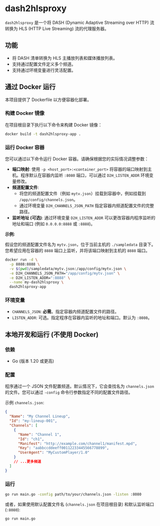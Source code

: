 # dash2hlsproxy

`dash2hlsproxy` 是一个将 DASH (Dynamic Adaptive Streaming over HTTP) 流转换为 HLS (HTTP Live Streaming) 流的代理服务器。

## 功能

*   将 DASH 清单转换为 HLS 主播放列表和媒体播放列表。
*   支持通过配置文件定义多个频道。
*   支持通过环境变量进行灵活配置。

## 通过 Docker 运行

本项目提供了 Dockerfile 以方便容器化部署。

### 构建 Docker 镜像

在项目根目录下执行以下命令来构建 Docker 镜像：

```bash
docker build -t dash2hlsproxy-app .
```

### 运行 Docker 容器

您可以通过以下命令运行 Docker 容器。请确保根据您的实际情况调整参数：

*   **端口映射**: 使用 `-p <host_port>:<container_port>` 将容器的端口映射到主机。程序默认在容器内监听 `:8080` 端口，可以通过 `D2H_LISTEN_ADDR` 环境变量修改。
*   **频道配置文件**:
    *   将您的频道配置文件（例如 `mytv.json`）挂载到容器中，例如挂载到 `/app/config/channels.json`。
    *   通过环境变量 `D2H_CHANNELS_JSON_PATH` 指定容器内频道配置文件的完整路径。
*   **监听地址 (可选)**: 通过环境变量 `D2H_LISTEN_ADDR` 可以更改容器内程序监听的地址和端口 (例如 `0.0.0.0:8888` 或 `:8888`)。

**示例:**

假设您的频道配置文件名为 `mytv.json`，位于当前主机的 `./sampledata` 目录下。您希望应用在容器的 `8888` 端口上监听，并将该端口映射到主机的 `8888` 端口。

```bash
docker run -d \
  -p 8888:8888 \
  -v $(pwd)/sampledata/mytv.json:/app/config/mytv.json \
  -e D2H_CHANNELS_JSON_PATH="/app/config/mytv.json" \
  -e D2H_LISTEN_ADDR=":8888" \
  --name my-dash2hlsproxy \
  dash2hlsproxy-app
```

### 环境变量

*   `CHANNELS_JSON`: **必需**。指定容器内频道配置文件的路径。
*   `LISTEN_ADDR`: 可选。指定程序在容器内监听的地址和端口。默认为 `:8080`。

## 本地开发和运行 (不使用 Docker)

### 依赖

*   Go (版本 1.20 或更高)

### 配置

程序通过一个 JSON 文件配置频道。默认情况下，它会查找名为 `channels.json` 的文件。您可以通过 `-config` 命令行参数指定不同的配置文件路径。

示例 `channels.json`:
```json
{
  "Name": "My Channel Lineup",
  "Id": "my-lineup-001",
  "Channels": [
    {
      "Name": "Channel 1",
      "Id": "ch1",
      "Manifest": "http://example.com/channel1/manifest.mpd",
      "Key": "aabbccddeeff00112233445566778899",
      "UserAgent": "MyCustomPlayer/1.0"
    }
    // ...更多频道
  ]
}
```

### 运行

```bash
go run main.go -config path/to/your/channels.json -listen :8080
```

或者，如果使用默认配置文件名 (`channels.json` 在项目根目录) 和默认监听端口 (`:8080`):
```bash
go run main.go
